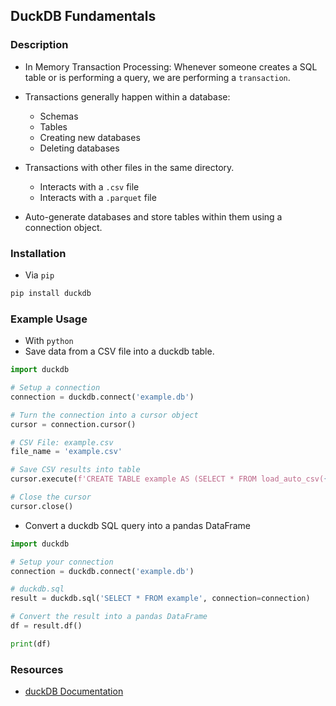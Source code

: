 ## DuckDB Fundamentals

### Description

- In Memory Transaction Processing: Whenever someone creates a SQL table or is performing a query, we are performing a `transaction`.

- Transactions generally happen within a database:

  - Schemas
  - Tables
  - Creating new databases
  - Deleting databases

- Transactions with other files in the same directory.

  - Interacts with a `.csv` file
  - Interacts with a `.parquet` file

- Auto-generate databases and store tables within them using a connection object.

### Installation

- Via `pip`

```bash
pip install duckdb
```

### Example Usage

- With `python`
- Save data from a CSV file into a duckdb table.

```python
import duckdb

# Setup a connection
connection = duckdb.connect('example.db')

# Turn the connection into a cursor object
cursor = connection.cursor()

# CSV File: example.csv
file_name = 'example.csv'

# Save CSV results into table
cursor.execute(f'CREATE TABLE example AS (SELECT * FROM load_auto_csv({file_name}))')

# Close the cursor
cursor.close()
```

- Convert a duckdb SQL query into a pandas DataFrame

```python
import duckdb

# Setup your connection
connection = duckdb.connect('example.db')

# duckdb.sql
result = duckdb.sql('SELECT * FROM example', connection=connection)

# Convert the result into a pandas DataFrame
df = result.df()

print(df)
```

### Resources

- [duckDB Documentation](https://duckdb.org/docs/archive/0.2.9/)

